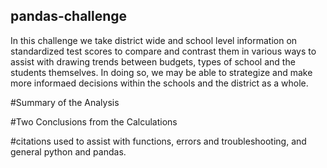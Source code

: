 ## pandas-challenge
In this challenge we take district wide and school level information on standardized test scores to compare and contrast them in various ways to assist with drawing trends between budgets, types of school and the students themselves. In doing so, we may be able to strategize and make more informaed decisions within the schools and the district as a whole.

#Summary of the Analysis


#Two Conclusions from the Calculations


#citations used to assist with functions, errors and troubleshooting, and general python and pandas.
